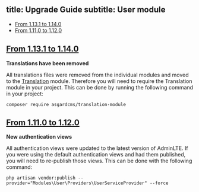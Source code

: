 title: Upgrade Guide
subtitle: User module
-------

- [From 1.13.1 to 1.14.0](#upgrade-1.14.0)
- [From 1.11.0 to 1.12.0](#upgrade-1.12.0)

## <a name="upgrade-1.14.0" class="anchor" href="#upgrade-1.14.0">From 1.13.1 to **1.14.0**</a>

**Translations have been removed**

All translations files were removed from the individual modules and moved to the [Translation](https://github.com/AsgardCms/Translation) module. Therefore you will need to require the Translation module in your project. This can be done by running the following command in your project:

``` .language-bash
composer require asgardcms/translation-module
```

## <a name="upgrade-1.12.0" class="anchor" href="#upgrade-1.12.0">From 1.11.0 to **1.12.0**</a>

**New authentication views**

All authentication views were updated to the latest version of AdminLTE. If you were using the default authentication views and had them published, you will need to re-publish those views. This can be done with the following command:

``` .language-bash
php artisan vendor:publish --provider="Modules\User\Providers\UserServiceProvider" --force
```

